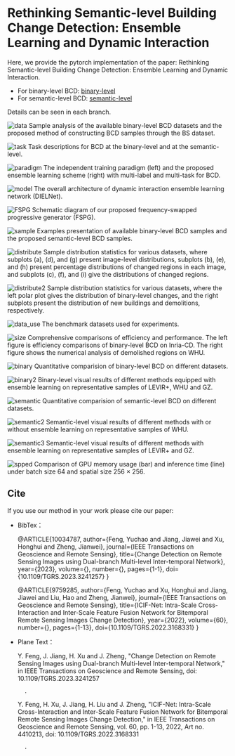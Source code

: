 # Rethinking Semantic-level Building Change Detection: Ensemble Learning and Dynamic Interaction

Here, we provide the pytorch implementation of the paper: Rethinking Semantic-level Building Change Detection: Ensemble Learning and Dynamic Interaction.

* For binary-level BCD: 
[binary-level](https://github.com/fengyuchao97/DIELNet/tree/main/CD_for_binary)
* For semantic-level BCD:
[semantic-level](https://github.com/fengyuchao97/DIELNet/tree/main/CD_for_semantic)

Details can be seen in each branch.

![data](https://github.com/fengyuchao97/DIELNet/tree/main/images/1.data.PNG)
Sample analysis of the available binary-level BCD datasets and the proposed method of constructing BCD samples through the BS dataset.

![task](https://github.com/fengyuchao97/DIELNet/tree/main/images/2.task.PNG)
Task descriptions for BCD at the binary-level and at the semantic-level.

![paradigm](https://github.com/fengyuchao97/DIELNet/tree/main/images/3.paradigm.PNG)
The independent training paradigm (left) and the proposed ensemble learning scheme (right) with multi-label and multi-task for BCD.

![model](https://github.com/fengyuchao97/DIELNet/tree/main/images/4.model.PNG)
The overall architecture of dynamic interaction ensemble learning network (DIELNet).

![FSPG](https://github.com/fengyuchao97/DIELNet/tree/main/images/5.FSPG.PNG)
Schematic diagram of our proposed frequency-swapped progressive generator (FSPG).

![sample](https://github.com/fengyuchao97/DIELNet/tree/main/images/6.Sample.PNG)
Examples presentation of available binary-level BCD samples and the proposed semantic-level BCD samples.

![distribute](https://github.com/fengyuchao97/DIELNet/tree/main/images/7.Distribute.PNG)
Sample distribution statistics for various datasets, where subplots (a), (d), and (g) present image-level distributions, subplots (b), (e), and (h) present percentage distributions of changed regions in each image, and subplots (c), (f), and (i) give the distributions of changed regions.

![distribute2](https://github.com/fengyuchao97/DIELNet/tree/main/images/9.Distribute2.PNG)
Sample distribution statistics for various datasets, where the left polar plot gives the distribution of binary-level changes, and the right subplots present the distribution of new buildings and demolitions, respectively.

![data_use](https://github.com/fengyuchao97/DIELNet/tree/main/images/8.Data.PNG)
The benchmark datasets used for experiments.

![size](https://github.com/fengyuchao97/DIELNet/tree/main/images/10.size.PNG)
Comprehensive comparisons of efficiency and performance. The left figure is efficiency comparisons of binary-level BCD on Inria-CD. The right figure shows the numerical analysis of demolished regions on WHU.

![binary](https://github.com/fengyuchao97/DIELNet/tree/main/images/11.binary_result.PNG)
Quantitative comparision of binary-level BCD on different datasets.

![binary2](https://github.com/fengyuchao97/DIELNet/tree/main/images/13.binary_result2.PNG)
Binary-level visual results of different methods equipped with ensemble learning on representative samples of LEVIR+, WHU and GZ.

![semantic](https://github.com/fengyuchao97/DIELNet/tree/main/images/12.semantic_result.PNG)
Quantitative comparision of semantic-level BCD on different datasets.

![semantic2](https://github.com/fengyuchao97/DIELNet/tree/main/images/14.semantic_result2.PNG)
Semantic-level visual results of different methods with or without ensemble learning on representative samples of WHU.

![semantic3](https://github.com/fengyuchao97/DIELNet/tree/main/images/15.semantic_result3.PNG)
Semantic-level visual results of different methods with ensemble learning on representative samples of LEVIR+ and GZ.

![spped](https://github.com/fengyuchao97/DIELNet/tree/main/images/16.speed.PNG)
Comparison of GPU memory usage (bar) and inference time (line) under batch size 64 and spatial size 256 × 256.

## Cite
If you use our method in your work please cite our paper:
* BibTex：


    @ARTICLE{10034787,
      author={Feng, Yuchao and Jiang, Jiawei and Xu, Honghui and Zheng, Jianwei},
      journal={IEEE Transactions on Geoscience and Remote Sensing}, 
      title={Change Detection on Remote Sensing Images using Dual-branch Multi-level Inter-temporal Network}, 
      year={2023},
      volume={},
      number={},
      pages={1-1},
      doi={10.1109/TGRS.2023.3241257}
    }


    @ARTICLE{9759285,
      author={Feng, Yuchao and Xu, Honghui and Jiang, Jiawei and Liu, Hao and Zheng, Jianwei},
      journal={IEEE Transactions on Geoscience and Remote Sensing}, 
      title={ICIF-Net: Intra-Scale Cross-Interaction and Inter-Scale Feature Fusion Network for Bitemporal Remote Sensing Images Change Detection}, 
      year={2022},
      volume={60},
      number={},
      pages={1-13},
      doi={10.1109/TGRS.2022.3168331}
    }
    

* Plane Text：
	
    Y. Feng, J. Jiang, H. Xu and J. Zheng, "Change Detection on Remote Sensing Images using Dual-branch Multi-level Inter-temporal Network," in IEEE Transactions on Geoscience and Remote Sensing, doi: 10.1109/TGRS.2023.3241257
        
        
        
        
        
        
        
        .
    
    Y. Feng, H. Xu, J. Jiang, H. Liu and J. Zheng, "ICIF-Net: Intra-Scale Cross-Interaction and Inter-Scale Feature Fusion Network for Bitemporal Remote Sensing Images Change Detection," in IEEE Transactions on Geoscience and Remote Sensing, vol. 60, pp. 1-13, 2022, Art no. 4410213, doi: 10.1109/TGRS.2022.3168331
        
        
        
        
        
        
        
        .
    
    
    

